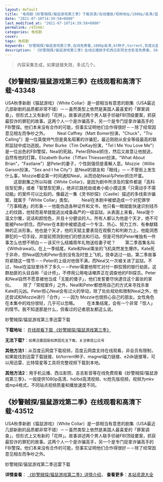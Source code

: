 ```yaml
---
layout: default
title: '电视剧《妙警贼探/猫鼠游戏第三季》下载资源/在线播放/视频地址/1080p/高清/蓝光'
date: "2021-07-10T14:39:58+0800"
last_modified_at: "2021-07-10T14:39:58+0800"
permalink: /43348/
categories: 电视剧
cover:
tags: 电视剧
keywords: '妙警贼探/猫鼠游戏第三季,在线免费看,1080p高清,bt种子,torrent,百度云盘,magnet,磁力链,迅雷下载资源'
description: '《妙警贼探/猫鼠游戏第三季》在线云播放手机西瓜影院吉吉影音免费看，1080p高清bd/hd未删减完整版和tc抢先枪版，mkv/mp4格式，附带bt/torrent种子、magnet/磁力链、百度云盘、网盘资源迅雷下载链接'
---
```


>内容采集生成，如果链接失效，多试几个。


## 《妙警贼探/猫鼠游戏第三季》在线观看和高清下载-43348

USA秋季新剧《猫鼠游戏》（White Collar）是一部相当有意思的剧集（USA最近几部新剧的品质都非常不错）－－虽然类型上依然是美国人最喜爱的「罪案调查」，但形式上又有新的「花样」。故事讲述两个男人联手侦破FBI顶级要案，抓获最狡诈的罪犯的故事。这两个人一个是诈骗高手，另一个是专门捉拿诈骗高手的FBI警探。他们本来没有合作的可能，但事实证明他们合作得很好－－除了经常因意见相左而争吵之外。 　　Neal Caffrey（Matt Bomer扮演，"Chuck"，"Tru Calling"）是一位英俊帅气但是臭名昭著的诈骗犯，最近刚刚从安全等级最高的联邦监狱中成功逃脱。Peter Burke（Tim DeKay扮演，"Tel l Me You Love Me"）是一位出色的FBI警探，Neal的死敌。Peter将Neal抓住，然后又故意让他脱逃，自然有他的打算。Elizabeth Burke（Tiffani Thiessen扮演，"What About Brian"，"Fastlane"）是Peter的妻子，个性刚强但是善解人意。Mozzie（Willie Garson扮演，"Sex and t he City"）是Neal的朋友和「眼线」－－不管街上发生什么事，Mozzie都会第一时间通知Neal，从而协助Neal与Peter抓住坏蛋。 　　这部剧集之所以叫做《White Collar》，是因为剧中所涉及的案件都是「高科技型犯罪」或者「智慧型犯罪」，绝非拦路抢劫或者小偷小摸这类「只需动手不需动脑」的案件可以比拟的。像最近一集《灵书妙探》（Castle）描述的多线索诈骗案，就属于「White Collar」类型。 　　Neal在本剧中被塑造成一个对犯罪学「万事精通」的形象－－他能伪造各种证件和文书，他只看一眼就能快速识别钱币上的纹路，他轻而易举就能逃出戒备森严的一级监狱。从表面上来看，Neal是个温文尔雅，说话和颜悦色，并且十分健谈的人。所有人都认为他是个天才，绝不可能被Peter抓住。而Peter在本剧中被塑造成一个专注、热心、努力工作、有奉献精神的正派形象。他也是个天才，他的天赋主要表现在观察力和判断力上。他能洞悉罪犯的一切手段，并提前预测到他们的想法和行动。但是可怜的Peter唯独有一件事怎么也想不明白－－该买什么结婚周年礼物送给妻子呢？ 　　第二季首集名叫《Withdrawal》。在上一季结尾，Kate和Neal乘坐的飞机突然发生爆炸。Kate死于非命，但Neal因为和Peter告别没有及时登上飞机，侥幸逃过一劫。第二季故事将紧随这一情节－－Peter的上级对他很不满，而Neal又一次被关进了监狱。不过，Neal在监狱里待不了多久－－Peter需要他帮忙对付一群狡猾的银行劫匪。这群劫匪的头目自称「设计师」，不停用公用电话嘲弄正在调查他的FBI探员。Peter和Neal自然不愿意被他当成「无能的傻子」，他们发誓要尽快逮住这个嚣张的家伙。 　　除了「常规案件」之外，Neal和Peter都想用自己的方式来寻找杀害Kate的元凶。Peter担心Neal会有过火的举动，除了处处规劝和限制Neal之外，他还尝试和Mozzie进行「合作」－－因为 Mozzie也很担心自己的朋友。女性角色在本集中的戏份很轻，几乎可以忽略。 　　在本集结尾，会有一个非常「惊人」的情节。我不知道那是什么，但看过的记者朋友都这么说。


妙警贼探/猫鼠游戏第三季迅雷下载

**下载地址**： [在线观看下载 《妙警贼探/猫鼠游戏第三季》](https://www.993dy.com//vod-detail-id-8651.html) 


**无法下载?**：`如果迅雷因版权原因无法下载，关注微信公众号 `

**其他方法1**：从百度云网盘下载视频，百度云网盘支持在线观看，非会员有限制，如果能找到迅雷下载链接、bt/torrent种子、magnet磁力链接、e2dk链接等，可以用迅雷、比特彗星等工具将完整视频下载到本地。

**其他方法2**：用手机云播、西瓜影院、吉吉影音等在线免费观看《妙警贼探/猫鼠游戏第三季》，一般提供1080p高清、hd/bd高清视频、tc抢先版视频，视频为mkv或mp4格式，不同站点视频质量和播放速度不同。


## 《妙警贼探/猫鼠游戏第二季》在线观看和高清下载-43512

USA秋季新剧《猫鼠游戏》（White Collar）是一部相当有意思的剧集（USA最近几部新剧的品质都非常不错）－－虽然类型上依然是美国人最喜爱的「罪案调查」，但形式上又有新的「花样」。故事讲述两个男人联手侦破FBI顶级要案，抓获最狡诈的罪犯的故事。这两个人一个是诈骗高手，另一个是专门捉拿诈骗高手的FBI警探。他们本来没有合作的可能，但事实证明他们合作得很好－－除了经常因意见相左而争吵之外。


妙警贼探/猫鼠游戏第二季迅雷下载

**详情查看**： [《妙警贼探/猫鼠游戏第二季》详情介绍](/movie/43512/)， **查看更多**：[本站资源大全](/movie/t/all/)

